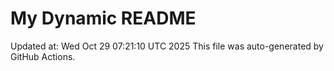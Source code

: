 # My Dynamic README
Updated at: Wed Oct 29 07:21:10 UTC 2025
This file was auto-generated by GitHub Actions.
